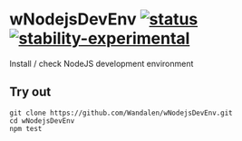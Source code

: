 # wNodejsDevEnv [![status](https://github.com/Wandalen/wNodejsDevEnv/actions/workflows/StandardPublish.yml/badge.svg)](https://github.com/Wandalen/wNodejsDevEnv/actions/workflows/StandardPublish.yml) [![stability-experimental](https://img.shields.io/badge/stability-experimental-orange.svg)](https://github.com/emersion/stability-badges#experimental)


Install / check NodeJS development environment

## Try out

```
git clone https://github.com/Wandalen/wNodejsDevEnv.git
cd wNodejsDevEnv
npm test
```
